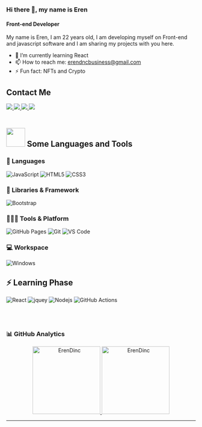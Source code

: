 ### Hi there 👋, my name is Eren 
#### Front-end Developer
My name is Eren, I am 22 years old, I am developing myself on Front-end and javascript software and I am sharing my projects with you here.

- 🌱 I’m currently learning React 
- 📫 How to reach me: erendncbusiness@gmail.com 
- ⚡ Fun fact: NFTs and Crypto



## Contact Me

   <a href="https://www.linkedin.com/in/eren-din%C3%A7-157400218/">
		<img src="https://img.shields.io/badge/LinkedIn-0077B5?style=for-the-badge&logo=linkedin&logoColor=white" />
	</a>
	<a href="https://twitter.com/@Eren_dncc">
		<img src="https://img.shields.io/badge/Twitter-1DA1F2?style=for-the-badge&logo=twitter&logoColor=white" />
	</a>
	<a href="https://www.instagram.com/erendinc/">
		<img src="https://img.shields.io/badge/Instagram-E4405F?style=for-the-badge&logo=instagram&logoColor=white" />
	 <a href="mailto:erendncbusiness@gmail.com">
		<img src="https://img.shields.io/badge/Gmail-D14836?style=for-the-badge&logo=gmail&logoColor=white" />
	</a>

<br>
<br>




## <img src="https://media2.giphy.com/media/QssGEmpkyEOhBCb7e1/giphy.gif?cid=ecf05e47a0n3gi1bfqntqmob8g9aid1oyj2wr3ds3mg700bl&rid=giphy.gif" width="50px"> Some Languages and Tools
	
### 🚀 Languages

![JavaScript](https://img.shields.io/badge/JavaScript-323330?style=for-the-badge&logo=javascript&logoColor=F7DF1E)
![HTML5](https://img.shields.io/badge/HTML5-E34F26?style=for-the-badge&logo=html5&logoColor=white)
![CSS3](https://img.shields.io/badge/CSS3-1572B6?style=for-the-badge&logo=css3&logoColor=white)

	
### 🧩 Libraries & Framework

![Bootstrap](https://img.shields.io/badge/Bootstrap-563D7C?style=for-the-badge&logo=bootstrap&logoColor=white)

	
### 🧑🏻‍💻 Tools & Platform

![GitHub Pages](https://img.shields.io/badge/GitHub_Pages-100000?style=for-the-badge&logo=github&logoColor=white)
![Git](https://img.shields.io/badge/Git-F05032?style=for-the-badge&logo=git&logoColor=white)
![VS Code](https://img.shields.io/badge/Visual_Studio_Code-0078D4?style=for-the-badge&logo=visual%20studio%20code&logoColor=white)
	
	
### 💻 Workspace

![Windows](https://img.shields.io/badge/Windows-0078D6?style=for-the-badge&logo=windows&logoColor=white)
	
## ⚡️ Learning Phase
![React](https://img.shields.io/badge/React-20232A?style=for-the-badge&logo=react&logoColor=61DAFB)
![jquey](https://img.shields.io/badge/jQuery-0769AD?style=for-the-badge&logo=jquery&logoColor=white)
![Nodejs](https://img.shields.io/badge/Node.js-339933?style=for-the-badge&logo=nodedotjs&logoColor=white)
![GitHub Actions](https://img.shields.io/badge/GitHub_Actions-2088FF?style=for-the-badge&logo=github-actions&logoColor=white)

<br>
<br>

### 📊 GitHub Analytics  
<p align="center">
<a href="https://github.com/ErenDinc">
  <img height="180em"  src="https://github-readme-stats.vercel.app/api?username=ErenDinc&show_icons=true&locale=en&theme=algolia&include_all_commits=true&count_private=true" alt="ErenDinc"/>
  <img height="180em" src="https://github-readme-stats.vercel.app/api/top-langs?username=ErenDinc&show_icons=true&locale=en&layout=compact&langs_count=8&theme=algolia" alt="ErenDinc"/>
</a>
</p>
<hr class="dotted">
